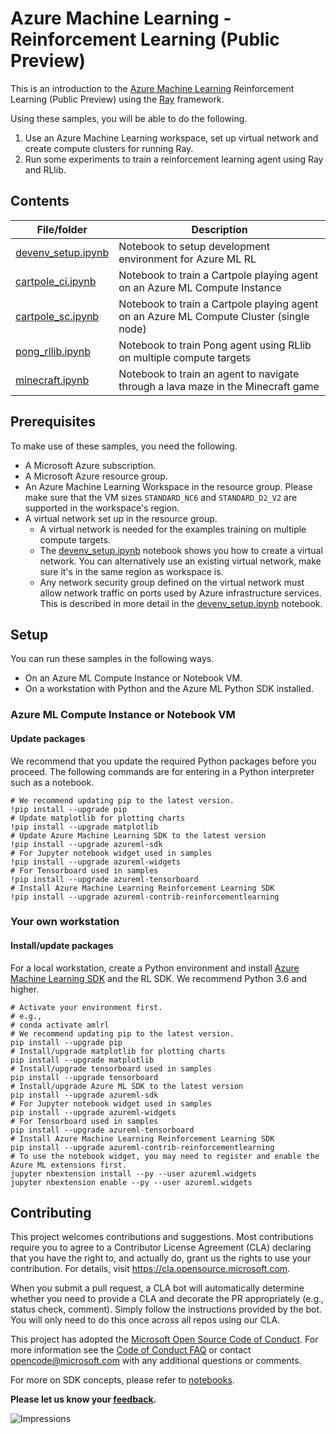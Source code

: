 
# Azure Machine Learning - Reinforcement Learning (Public Preview)

<!-- 
Guidelines on README format: https://review.docs.microsoft.com/help/onboard/admin/samples/concepts/readme-template?branch=master

Guidance on onboarding samples to docs.microsoft.com/samples: https://review.docs.microsoft.com/help/onboard/admin/samples/process/onboarding?branch=master

Taxonomies for products and languages: https://review.docs.microsoft.com/new-hope/information-architecture/metadata/taxonomies?branch=master
-->

This is an introduction to the [Azure Machine Learning](https://docs.microsoft.com/en-us/azure/machine-learning/service/) Reinforcement Learning (Public Preview) using the [Ray](https://github.com/ray-project/ray/) framework.

Using these samples, you will be able to do the following.

1. Use an Azure Machine Learning workspace, set up virtual network and create compute clusters for running Ray.
2. Run some experiments to train a reinforcement learning agent using Ray and RLlib.

## Contents

| File/folder       | Description                                |
|-------------------|--------------------------------------------|
| [devenv_setup.ipynb](setup/devenv_setup.ipynb) | Notebook to setup development environment for Azure ML RL |
| [cartpole_ci.ipynb](cartpole-on-compute-instance/cartpole_ci.ipynb)  | Notebook to train a Cartpole playing agent on an Azure ML Compute Instance |
| [cartpole_sc.ipynb](cartpole-on-single-compute/cartpole_sc.ipynb)  | Notebook to train a Cartpole playing agent on an Azure ML Compute Cluster (single node) |
| [pong_rllib.ipynb](atari-on-distributed-compute/pong_rllib.ipynb)   | Notebook to train Pong agent using RLlib on multiple compute targets |
| [minecraft.ipynb](minecraft-on-distributed-compute/minecraft.ipynb)   | Notebook to train an agent to navigate through a lava maze in the Minecraft game |

## Prerequisites

To make use of these samples, you need the following.

* A Microsoft Azure subscription.
* A Microsoft Azure resource group.
* An Azure Machine Learning Workspace in the resource group. Please make sure that the VM sizes `STANDARD_NC6` and `STANDARD_D2_V2` are supported in the workspace's region.
* A virtual network set up in the resource group.
  * A virtual network is needed for the examples training on multiple compute targets.
  * The [devenv_setup.ipynb](setup/devenv_setup.ipynb) notebook shows you how to create a virtual network. You can alternatively use an existing virtual network, make sure it's in the same region as workspace is.
  * Any network security group defined on the virtual network must allow network traffic on ports used by Azure infrastructure services. This is described in more detail in the [devenv_setup.ipynb](setup/devenv_setup.ipynb) notebook.


## Setup

You can run these samples in the following ways.

* On an Azure ML Compute Instance or Notebook VM.
* On a workstation with Python and the Azure ML Python SDK installed.

### Azure ML Compute Instance or Notebook VM
#### Update packages


We recommend that you update the required Python packages before you proceed. The following commands are for entering in a Python interpreter such as a notebook.

```shell
# We recommend updating pip to the latest version.
!pip install --upgrade pip
# Update matplotlib for plotting charts
!pip install --upgrade matplotlib
# Update Azure Machine Learning SDK to the latest version
!pip install --upgrade azureml-sdk
# For Jupyter notebook widget used in samples
!pip install --upgrade azureml-widgets
# For Tensorboard used in samples
!pip install --upgrade azureml-tensorboard
# Install Azure Machine Learning Reinforcement Learning SDK
!pip install --upgrade azureml-contrib-reinforcementlearning
```

### Your own workstation
#### Install/update packages

For a local workstation, create a Python environment and install [Azure Machine Learning SDK](https://docs.microsoft.com/en-us/python/api/overview/azure/ml/install?view=azure-ml-py) and the RL SDK. We recommend Python 3.6 and higher.

```shell
# Activate your environment first.
# e.g.,
# conda activate amlrl
# We recommend updating pip to the latest version.
pip install --upgrade pip
# Install/upgrade matplotlib for plotting charts
pip install --upgrade matplotlib
# Install/upgrade tensorboard used in samples
pip install --upgrade tensorboard
# Install/upgrade Azure ML SDK to the latest version
pip install --upgrade azureml-sdk
# For Jupyter notebook widget used in samples
pip install --upgrade azureml-widgets
# For Tensorboard used in samples
pip install --upgrade azureml-tensorboard
# Install Azure Machine Learning Reinforcement Learning SDK
pip install --upgrade azureml-contrib-reinforcementlearning
# To use the notebook widget, you may need to register and enable the Azure ML extensions first.
jupyter nbextension install --py --user azureml.widgets
jupyter nbextension enable --py --user azureml.widgets
```

## Contributing

This project welcomes contributions and suggestions.  Most contributions require you to agree to a
Contributor License Agreement (CLA) declaring that you have the right to, and actually do, grant us
the rights to use your contribution. For details, visit https://cla.opensource.microsoft.com.

When you submit a pull request, a CLA bot will automatically determine whether you need to provide
a CLA and decorate the PR appropriately (e.g., status check, comment). Simply follow the instructions
provided by the bot. You will only need to do this once across all repos using our CLA.

This project has adopted the [Microsoft Open Source Code of Conduct](https://opensource.microsoft.com/codeofconduct/).
For more information see the [Code of Conduct FAQ](https://opensource.microsoft.com/codeofconduct/faq/) or
contact [opencode@microsoft.com](mailto:opencode@microsoft.com) with any additional questions or comments.

For more on SDK concepts, please refer to [notebooks](https://github.com/Azure/MachineLearningNotebooks).

**Please let us know your [feedback](https://github.com/Azure/MachineLearningNotebooks/labels/Reinforcement%20Learning).**

 

![Impressions](https://PixelServer20190423114238.azurewebsites.net/api/impressions/MachineLearningNotebooks/how-to-use-azureml/reinforcement-learning/README.png)